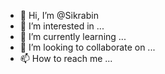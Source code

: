 - 👋 Hi, I’m @Sikrabin
- 👀 I’m interested in ...
- 🌱 I’m currently learning ...
- 💞️ I’m looking to collaborate on ...
- 📫 How to reach me ...

<!---
Sikrabin/Sikrabin is a ✨ special ✨ repository because its `README.md` (this file) appears on your GitHub profile.
You can click the Preview link to take a look at your changes.
--->
